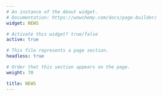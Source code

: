 ```yaml
---
# An instance of the About widget.
# Documentation: https://wowchemy.com/docs/page-builder/
widget: NEWS

# Activate this widget? true/false
active: true

# This file represents a page section.
headless: true

# Order that this section appears on the page.
weight: 70

title: NEWS
---
```

